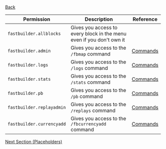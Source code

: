 [Back](./)
<br>

| Permission      | Description | Reference
| --- | --- | ---
| `fastbuilder.allblocks` | Gives you access to every block in the menu even if you don't own it
| `fastbuilder.admin` | Gives you access to the `/fbmap` command | [Commands](./commands#fastbuildermap)
| `fastbuilder.logs` | Gives you access to the `/logs` command | [Commands](./commands#logs)
| `fastbuilder.stats` | Gives you access to the `/stats` command | [Commands](./commands#stats)
| `fastbuilder.pb` | Gives you access to the `/pb` command | [Commands](./commands#pb)
| `fastbuilder.replayadmin` | Gives you access to the `/replays` command | [Commands](./commands#replays)
| `fastbuilder.currencyadd` | Gives you access to the `/fbcurrencyadd` command | [Commands](./commands#fbcurrencyadd)

[Next Section (Placeholders)](./placeholders)